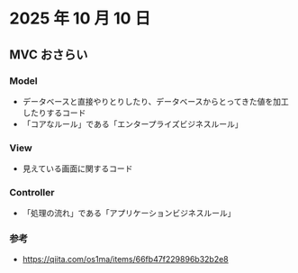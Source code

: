 # 2025 年 10 月 10 日

## MVC おさらい

### Model

- データベースと直接やりとりしたり、データベースからとってきた値を加工したりするコード
- 「コアなルール」である「エンタープライズビジネスルール」

### View

- 見えている画面に関するコード

### Controller

- 「処理の流れ」である「アプリケーションビジネスルール」

### 参考

- https://qiita.com/os1ma/items/66fb47f229896b32b2e8
